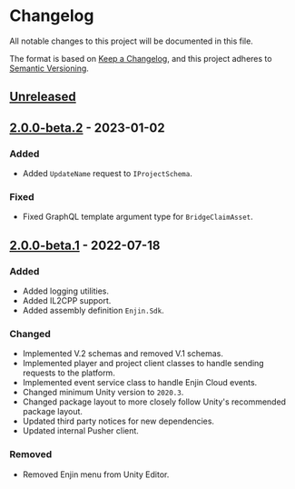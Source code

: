 ﻿# Changelog

All notable changes to this project will be documented in this file.

The format is based on [Keep a Changelog](https://keepachangelog.com/en/1.0.0/),
and this project adheres to [Semantic Versioning](https://semver.org/spec/v2.0.0.html).

## [Unreleased]

## [2.0.0-beta.2] - 2023-01-02

### Added

- Added `UpdateName` request to `IProjectSchema`.

### Fixed

- Fixed GraphQL template argument type for `BridgeClaimAsset`.

## [2.0.0-beta.1] - 2022-07-18

### Added

- Added logging utilities.
- Added IL2CPP support.
- Added assembly definition `Enjin.Sdk`.

### Changed

- Implemented V.2 schemas and removed V.1 schemas.
- Implemented player and project client classes to handle sending requests to the platform.
- Implemented event service class to handle Enjin Cloud events.
- Changed minimum Unity version to `2020.3`.
- Changed package layout to more closely follow Unity's recommended package layout.
- Updated third party notices for new dependencies.
- Updated internal Pusher client.

### Removed

- Removed Enjin menu from Unity Editor.

[Unreleased]: https://github.com/enjin/enjin-unity-sdk/compare/2.0.0-beta.2...HEAD

[2.0.0-beta.2]: https://github.com/enjin/enjin-unity-sdk/compare/2.0.0-beta.1...2.0.0-beta.2

[2.0.0-beta.1]: https://github.com/enjin/enjin-unity-sdk/releases/tag/2.0.0-beta.1
